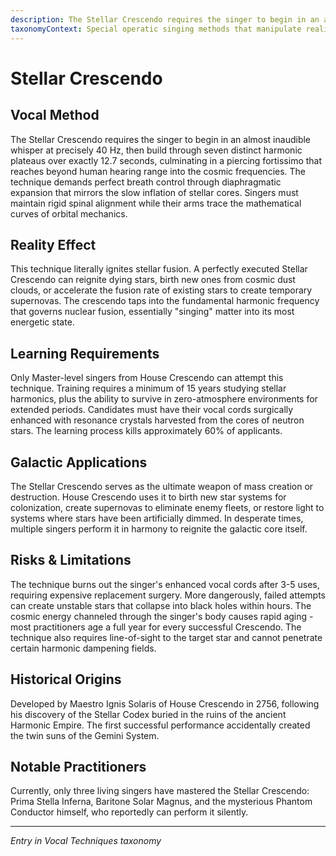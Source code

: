```yaml
---
description: The Stellar Crescendo requires the singer to begin in an almost inaudible whisper at precisely 40 Hz, then build through seven distinct harmonic plateaus over exactly 12.7 seconds, culminating in a piercing fortissimo that reaches beyond human hearing range into the cosmic frequencies. The technique demands perfect breath control through diaphragmatic expansion that mirrors the slow inflation of stellar cores. Singers must maintain rigid spinal alignment while their arms trace the mathematical curves of orbital mechanics.
taxonomyContext: Special operatic singing methods that manipulate reality and physics in the Stellaris Operatica universe
---
```


# Stellar Crescendo

## Vocal Method
The Stellar Crescendo requires the singer to begin in an almost inaudible whisper at precisely 40 Hz, then build through seven distinct harmonic plateaus over exactly 12.7 seconds, culminating in a piercing fortissimo that reaches beyond human hearing range into the cosmic frequencies. The technique demands perfect breath control through diaphragmatic expansion that mirrors the slow inflation of stellar cores. Singers must maintain rigid spinal alignment while their arms trace the mathematical curves of orbital mechanics.

## Reality Effect
This technique literally ignites stellar fusion. A perfectly executed Stellar Crescendo can reignite dying stars, birth new ones from cosmic dust clouds, or accelerate the fusion rate of existing stars to create temporary supernovas. The crescendo taps into the fundamental harmonic frequency that governs nuclear fusion, essentially "singing" matter into its most energetic state.

## Learning Requirements
Only Master-level singers from House Crescendo can attempt this technique. Training requires a minimum of 15 years studying stellar harmonics, plus the ability to survive in zero-atmosphere environments for extended periods. Candidates must have their vocal cords surgically enhanced with resonance crystals harvested from the cores of neutron stars. The learning process kills approximately 60% of applicants.

## Galactic Applications
The Stellar Crescendo serves as the ultimate weapon of mass creation or destruction. House Crescendo uses it to birth new star systems for colonization, create supernovas to eliminate enemy fleets, or restore light to systems where stars have been artificially dimmed. In desperate times, multiple singers perform it in harmony to reignite the galactic core itself.

## Risks & Limitations
The technique burns out the singer's enhanced vocal cords after 3-5 uses, requiring expensive replacement surgery. More dangerously, failed attempts can create unstable stars that collapse into black holes within hours. The cosmic energy channeled through the singer's body causes rapid aging - most practitioners age a full year for every successful Crescendo. The technique also requires line-of-sight to the target star and cannot penetrate certain harmonic dampening fields.

## Historical Origins
Developed by Maestro Ignis Solaris of House Crescendo in 2756, following his discovery of the Stellar Codex buried in the ruins of the ancient Harmonic Empire. The first successful performance accidentally created the twin suns of the Gemini System.

## Notable Practitioners
Currently, only three living singers have mastered the Stellar Crescendo: Prima Stella Inferna, Baritone Solar Magnus, and the mysterious Phantom Conductor himself, who reportedly can perform it silently.

---
*Entry in Vocal Techniques taxonomy*
